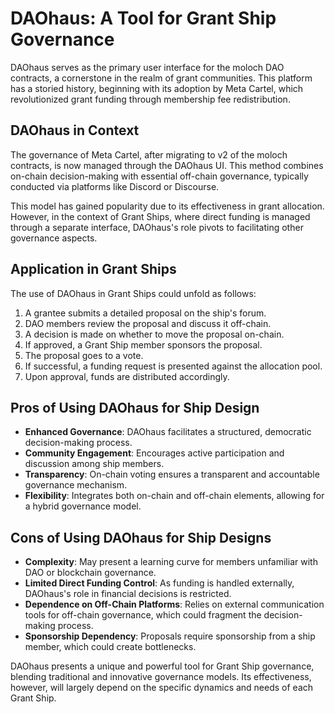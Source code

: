 # DAOhaus: A Tool for Grant Ship Governance

DAOhaus serves as the primary user interface for the moloch DAO contracts, a cornerstone in the realm of grant communities. This platform has a storied history, beginning with its adoption by Meta Cartel, which revolutionized grant funding through membership fee redistribution. 

## DAOhaus in Context

The governance of Meta Cartel, after migrating to v2 of the moloch contracts, is now managed through the DAOhaus UI. This method combines on-chain decision-making with essential off-chain governance, typically conducted via platforms like Discord or Discourse.

This model has gained popularity due to its effectiveness in grant allocation. However, in the context of Grant Ships, where direct funding is managed through a separate interface, DAOhaus's role pivots to facilitating other governance aspects.

## Application in Grant Ships

The use of DAOhaus in Grant Ships could unfold as follows:

1. A grantee submits a detailed proposal on the ship's forum.
2. DAO members review the proposal and discuss it off-chain.
3. A decision is made on whether to move the proposal on-chain.
4. If approved, a Grant Ship member sponsors the proposal.
5. The proposal goes to a vote.
6. If successful, a funding request is presented against the allocation pool.
7. Upon approval, funds are distributed accordingly.

## Pros of Using DAOhaus for Ship Design

- **Enhanced Governance**: DAOhaus facilitates a structured, democratic decision-making process.
- **Community Engagement**: Encourages active participation and discussion among ship members.
- **Transparency**: On-chain voting ensures a transparent and accountable governance mechanism.
- **Flexibility**: Integrates both on-chain and off-chain elements, allowing for a hybrid governance model.

## Cons of Using DAOhaus for Ship Designs

- **Complexity**: May present a learning curve for members unfamiliar with DAO or blockchain governance.
- **Limited Direct Funding Control**: As funding is handled externally, DAOhaus's role in financial decisions is restricted.
- **Dependence on Off-Chain Platforms**: Relies on external communication tools for off-chain governance, which could fragment the decision-making process.
- **Sponsorship Dependency**: Proposals require sponsorship from a ship member, which could create bottlenecks.

DAOhaus presents a unique and powerful tool for Grant Ship governance, blending traditional and innovative governance models. Its effectiveness, however, will largely depend on the specific dynamics and needs of each Grant Ship.
